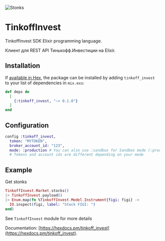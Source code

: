 ![Stonks](https://i.imgur.com/xkNPyqU.jpg)

# TinkoffInvest

TinkoffInvest SDK Elixir programming language.

Клиент для REST API Тинькофф.Инвестиции на Elixir.

## Installation

If [available in Hex](https://hex.pm/docs/publish), the package can be installed
by adding `tinkoff_invest` to your list of dependencies in `mix.exs`:

```elixir
def deps do
  [
    {:tinkoff_invest, "~> 0.1.0"}
  ]
end
```

## Configuration

```elixir
config :tinkoff_invest, 
  token: "MYTOKEN",
  broker_account_id: "123",
  mode: :production # You can also use :sandbox for Sandbox mode (:production by default)
  # Tokens and account ids are different depending on your mode
```

## Example

Get stonks

```elixir
TinkoffInvest.Market.stocks() 
|> TinkoffInvest.payload() 
|> Enum.map(fn %TinkoffInvest.Model.Instrument{figi: figi} -> 
  IO.inspect(figi, label: "Stock FIGI: ") 
end)
```

See `TinkoffInvest` module for more details

Documentation: [https://hexdocs.pm/tinkoff_invest](https://hexdocs.pm/tinkoff_invest).

